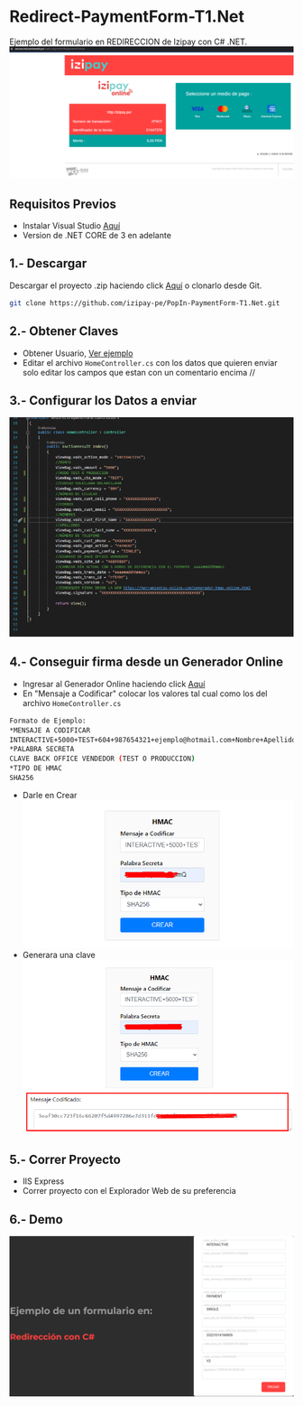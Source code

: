 # Redirect-PaymentForm-T1.Net

Ejemplo del formulario en REDIRECCION de Izipay con C# .NET.
![pagar](images/demofinal.png)

## Requisitos Previos

* Instalar Visual Studio [Aquí](https://visualstudio.microsoft.com/es/)
* Version de .NET CORE de 3 en adelante

## 1.- Descargar
Descargar el proyecto .zip haciendo click [Aquí](https://github.com/izipay-pe/PopIn-PaymentForm-T1.Net/archive/refs/heads/main.zip) o clonarlo desde Git.
```sh
git clone https://github.com/izipay-pe/PopIn-PaymentForm-T1.Net.git
``` 

## 2.- Obtener Claves
* Obtener Usuario, [Ver ejemplo](https://github.com/izipay-pe/obtener-credenciales-de-conexion#readme)
* Editar el archivo `HomeController.cs` con los datos que quieren enviar solo editar los campos que estan con un comentario encima //
 
## 3.- Configurar los Datos a enviar
![Claves](images/datos.png)

## 4.- Conseguir firma desde un Generador Online
* Ingresar al Generador Online haciendo click [Aquí](https://herramientas-online.com/generador-hmac-online.html)
* En "Mensaje a Codificar" colocar los valores tal cual como los del archivo `HomeController.cs` 
```sh
Formato de Ejemplo:
*MENSAJE A CODIFICAR
INTERACTIVE+5000+TEST+604+987654321+ejemplo@hotmail.com+Nombre+Apellido+5445664+PAYMENT+SINGLE+usuariobackoffice+aaaammddhhmmss+rf54hY+V2+clavebackoffice
*PALABRA SECRETA
CLAVE BACK OFFICE VENDEDOR (TEST O PRODUCCION)
*TIPO DE HMAC
SHA256
``` 
* Darle en Crear 
![Claves](images/generador.png)
* Generara una clave 
![Claves](images/generador2.png)

## 5.- Correr Proyecto
* IIS Express
* Correr proyecto con el Explorador Web de su preferencia

## 6.- Demo
![demo](images/demo.png)
